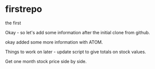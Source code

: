 # firstrepo
the first

Okay - so let's add some information after the initial clone from github.

okay added some more information with ATOM.


Things to work on later - update script to give totals on stock values.

Get one month stock price side by side.


